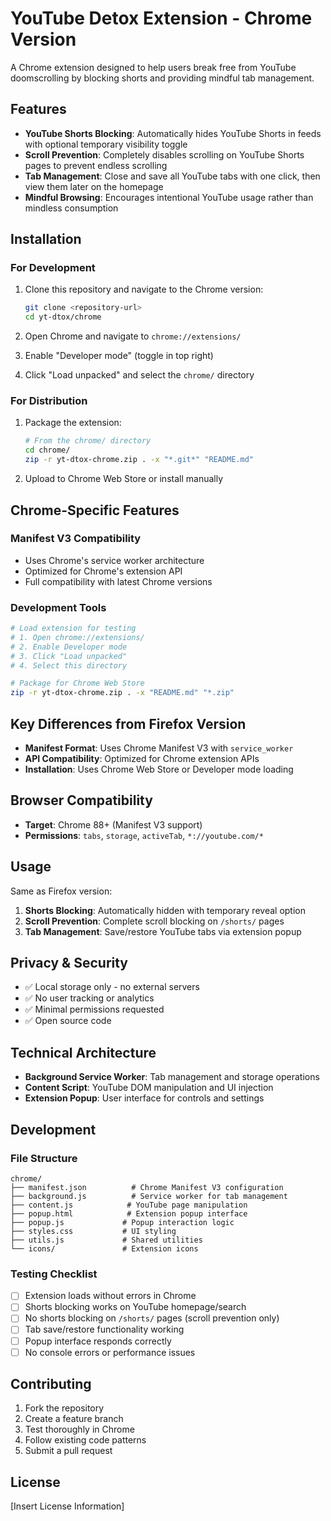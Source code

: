# YouTube Detox Extension - Chrome Version

A Chrome extension designed to help users break free from YouTube doomscrolling by blocking shorts and providing mindful tab management.

## Features

- **YouTube Shorts Blocking**: Automatically hides YouTube Shorts in feeds with optional temporary visibility toggle
- **Scroll Prevention**: Completely disables scrolling on YouTube Shorts pages to prevent endless scrolling
- **Tab Management**: Close and save all YouTube tabs with one click, then view them later on the homepage
- **Mindful Browsing**: Encourages intentional YouTube usage rather than mindless consumption

## Installation

### For Development

1. Clone this repository and navigate to the Chrome version:
   ```bash
   git clone <repository-url>
   cd yt-dtox/chrome
   ```

2. Open Chrome and navigate to `chrome://extensions/`

3. Enable "Developer mode" (toggle in top right)

4. Click "Load unpacked" and select the `chrome/` directory

### For Distribution

1. Package the extension:
   ```bash
   # From the chrome/ directory
   cd chrome/
   zip -r yt-dtox-chrome.zip . -x "*.git*" "README.md"
   ```

2. Upload to Chrome Web Store or install manually

## Chrome-Specific Features

### Manifest V3 Compatibility
- Uses Chrome's service worker architecture
- Optimized for Chrome's extension API
- Full compatibility with latest Chrome versions

### Development Tools
```bash
# Load extension for testing
# 1. Open chrome://extensions/
# 2. Enable Developer mode
# 3. Click "Load unpacked"
# 4. Select this directory

# Package for Chrome Web Store
zip -r yt-dtox-chrome.zip . -x "README.md" "*.zip"
```

## Key Differences from Firefox Version

- **Manifest Format**: Uses Chrome Manifest V3 with `service_worker`
- **API Compatibility**: Optimized for Chrome extension APIs
- **Installation**: Uses Chrome Web Store or Developer mode loading

## Browser Compatibility

- **Target**: Chrome 88+ (Manifest V3 support)
- **Permissions**: `tabs`, `storage`, `activeTab`, `*://youtube.com/*`

## Usage

Same as Firefox version:

1. **Shorts Blocking**: Automatically hidden with temporary reveal option
2. **Scroll Prevention**: Complete scroll blocking on `/shorts/` pages  
3. **Tab Management**: Save/restore YouTube tabs via extension popup

## Privacy & Security

- ✅ Local storage only - no external servers
- ✅ No user tracking or analytics
- ✅ Minimal permissions requested
- ✅ Open source code

## Technical Architecture

- **Background Service Worker**: Tab management and storage operations
- **Content Script**: YouTube DOM manipulation and UI injection
- **Extension Popup**: User interface for controls and settings

## Development

### File Structure
```
chrome/
├── manifest.json          # Chrome Manifest V3 configuration
├── background.js          # Service worker for tab management
├── content.js            # YouTube page manipulation
├── popup.html            # Extension popup interface
├── popup.js             # Popup interaction logic
├── styles.css           # UI styling
├── utils.js             # Shared utilities
└── icons/               # Extension icons
```

### Testing Checklist
- [ ] Extension loads without errors in Chrome
- [ ] Shorts blocking works on YouTube homepage/search
- [ ] No shorts blocking on `/shorts/` pages (scroll prevention only)
- [ ] Tab save/restore functionality working
- [ ] Popup interface responds correctly
- [ ] No console errors or performance issues

## Contributing

1. Fork the repository
2. Create a feature branch
3. Test thoroughly in Chrome
4. Follow existing code patterns
5. Submit a pull request

## License

[Insert License Information]